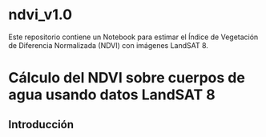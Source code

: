 # ndvi_v1.0
Este repositorio contiene un Notebook para estimar el Índice de Vegetación de Diferencia Normalizada (NDVI) con imágenes LandSAT 8.

# Cálculo del NDVI sobre cuerpos de agua usando datos LandSAT 8

## Introducción
